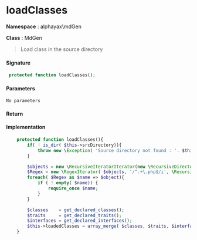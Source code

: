 
# loadClasses

**Namespace**  : alphayax\mdGen

**Class** : MdGen


> Load class in the source directory


#### Signature

```php
 protected function loadClasses();
```

#### Parameters

    No parameters

#### Return


#### Implementation

```php
    protected function loadClasses(){
        if( ! is_dir( $this->srcDirectory)){
            throw new \Exception( 'Source directory not found : '. $this->srcDirectory);
        }

        $objects = new \RecursiveIteratorIterator(new \RecursiveDirectoryIterator( $this->srcDirectory), \RecursiveIteratorIterator::SELF_FIRST);
        $Regex = new \RegexIterator( $objects, '/^.+\.php$/i', \RecursiveRegexIterator::GET_MATCH);
        foreach( $Regex as $name => $object){
            if ( ! empty( $name)) {
                require_once $name;
            }
        }

        $classes    = get_declared_classes();
        $traits     = get_declared_traits();
        $interfaces = get_declared_interfaces();
        $this->loadedClasses = array_merge( $classes, $traits, $interfaces);
    }

```
